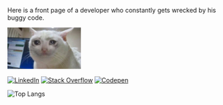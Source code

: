 Here is a front page of a developer who constantly gets wrecked by his buggy code.

<img src="https://github.com/zushenyan/zushenyan/blob/master/crying.jpg" width="33%">

[![LinkedIn](https://img.shields.io/badge/LinkedIn-%230077B5.svg?logo=linkedin&logoColor=white)](https://linkedin.com/in/zushenyan) [![Stack Overflow](https://img.shields.io/badge/-Stackoverflow-FE7A16?logo=stack-overflow&logoColor=white)](https://stackoverflow.com/users/797230/andrew) [![Codepen](https://img.shields.io/badge/Codepen-000000?style=for-the-badge&logo=codepen&logoColor=white)](https://codepen.io/zushenyan) 

![Top Langs](https://github-readme-stats.vercel.app/api/top-langs/?username=zushenyan&layout=compact)
